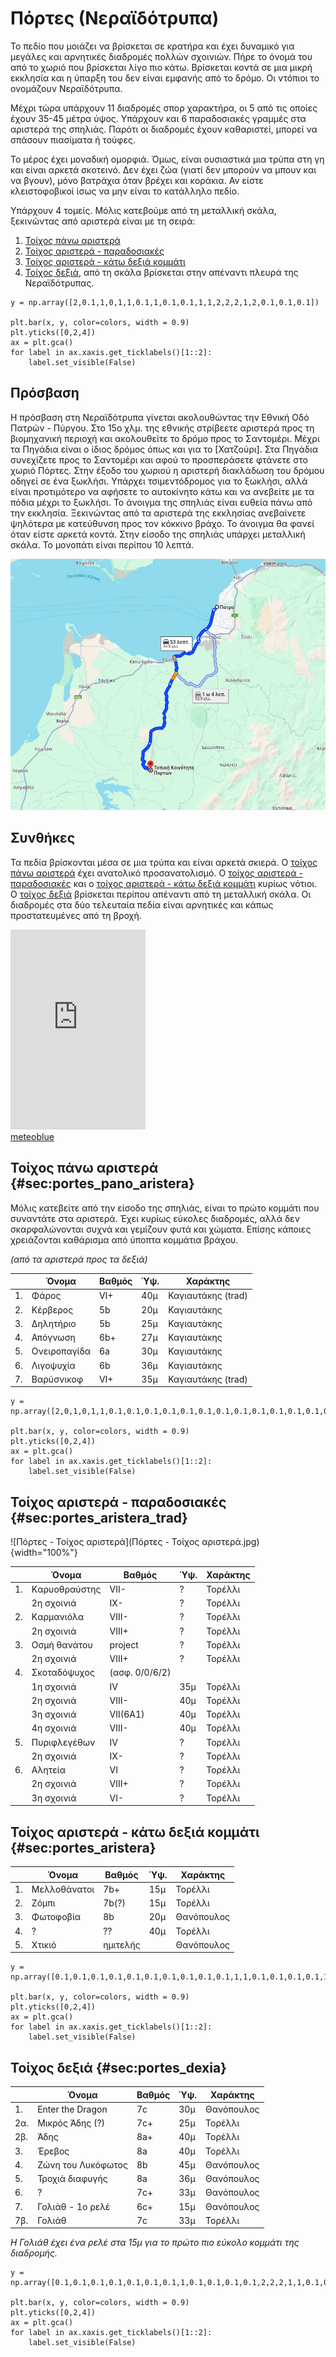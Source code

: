 # Πόρτες (Νεραϊδότρυπα)

Το πεδίο που μοιάζει να βρίσκεται σε κρατήρα και έχει δυναμικό για μεγάλες και αρνητικές διαδρομές πολλών σχοινιών. Πήρε το όνομά του από το χωριό που βρίσκεται λίγο πιο κάτω. Βρίσκεται κοντά σε μια μικρή εκκλησία και η ύπαρξη του δεν είναι εμφανής από το δρόμο. Οι ντόπιοι το ονομάζουν Νεραϊδότρυπα.

Μέχρι τώρα υπάρχουν 11 διαδρομές σπορ χαρακτήρα, οι 5 από τις οποίες έχουν 35-45 μέτρα ύψος. Υπάρχουν και 6 παραδοσιακές γραμμές στα αριστερά της σπηλιάς. Παρότι οι διαδρομές έχουν καθαριστεί, μπορεί να σπάσουν πιασίματα ή τούφες.

Το μέρος έχει μοναδική ομορφιά. Όμως, είναι ουσιαστικά μια τρύπα στη γη και είναι αρκετά σκοτεινό. Δεν έχει ζώα (γιατί δεν μπορούν να μπουν και να βγουν), μόνο βατράχια όταν βρέχει και κοράκια. Αν είστε κλειστοφοβικοί ίσως να μην είναι το κατάλληλο πεδίο.

Υπάρχουν 4 τομείς. Μόλις κατεβούμε από τη μεταλλική σκάλα, ξεκινώντας από αριστερά είναι με τη σειρά:

1. [Τοίχος πάνω αριστερά](#sec:portes_pano_aristera)
1. [Τοίχος αριστερά - παραδοσιακές](#sec:portes_aristera_trad)
1. [Τοίχος αριστερά - κάτω δεξιά κομμάτι](#sec:portes_aristera)
1. [Τοίχος δεξιά](#sec:portes_dexia), από τη σκάλα βρίσκεται στην απέναντι πλευρά της Νεραϊδότρυπας.


```{.matplotlib preamble=scripts/barchart4.py format=SVG caption="Νεραϊδότρυπα. Αθροιστικό γράφημα όλων των διαθέσιμων βαθμολογιών."}
y = np.array([2,0.1,1,0,1,1,0.1,1,0.1,0.1,1,1,2,2,2,1,2,0.1,0.1,0.1])

plt.bar(x, y, color=colors, width = 0.9)
plt.yticks([0,2,4])
ax = plt.gca()
for label in ax.xaxis.get_ticklabels()[1::2]:
    label.set_visible(False)
```

## Πρόσβαση

Η πρόσβαση στη Νεραϊδότρυπα γίνεται ακολουθώντας την Εθνική Οδό Πατρών - Πύργου. Στο 15ο χλμ. της εθνικής στρίβεετε αριστερά προς τη βιομηχανική περιοχή και ακολουθείτε το δρόμο προς το Σαντομέρι. Μέχρι τα Πηγάδια είναι ο ίδιος δρόμος όπως και για το [Χατζούρι]. Στα Πηγάδια συνεχίζετε προς το Σαντομέρι και αφού το προσπεράσετε φτάνετε στο χωριό Πόρτες. Στην έξοδο του χωριού η αριστερή διακλάδωση του δρόμου οδηγεί σε ένα ξωκλήσι. Υπάρχει τσιμεντόδρομος για το ξωκλήσι, αλλά είναι προτιμότερο να αφήσετε το αυτοκίνητο κάτω και να ανεβείτε με τα πόδια μέχρι το ξωκλήσι. Το άνοιγμα της σπηλιάς είναι ευθεία πάνω από την εκκλησία. Ξεκινώντας από τα αριστερά της εκκλησίας ανεβαίνετε ψηλότερα με κατεύθυνση προς τον κόκκινο βράχο. Το άνοιγμα θα φανεί όταν είστε αρκετά κοντά. Στην είσοδο της σπηλιάς υπάρχει μεταλλική σκάλα. Το μονοπάτι είναι περίπου 10 λεπτά.

[![Οδηγίες από Πάτρα για Πόρτες.](Πόρτες-οδηγίες.jpg 'Οδηγίες από Πάτρα για Πόρτες.')](https://www.google.com/maps/dir/%CE%A0%CE%AC%CF%84%CF%81%CE%B1/37.9390693,21.5751696/@38.1162473,21.5157089,10.71z/data=!4m9!4m8!1m5!1m1!1s0x135e3599a524ed2d:0x400bd2ce2b98ca0!2m2!1d21.734574!2d38.2466395!1m0!3e0?entry=ttu)

## Συνθήκες
<div class="conditions">

Τα πεδία βρίσκονται μέσα σε μια τρύπα και είναι αρκετά σκιερά. Ο [τοίχος πάνω αριστερά](#sec:portes_pano_aristera) έχει ανατολικό προσανατολισμό. Ο [τοίχος αριστερά - παραδοσιακές](#sec:portes_aristera_trad) και ο [τοίχος αριστερά - κάτω δεξιά κομμάτι](#sec:portes_aristera) κυρίως νότιοι. Ο [τοίχος δεξιά](#sec:portes_dexia) βρίσκεται περίπου απέναντι από τη μεταλλική σκάλα. Οι διαδρομές στα δύο τελευταία πεδία είναι αρνητικές και κάπως προστατευμένες από τη βροχή.

<div class="meteoblue">

<iframe src="https://www.meteoblue.com/el/%CE%BA%CE%B1%CE%B9%CF%81%CF%8C%CF%82/widget/daily/%ce%a0%cf%8c%cf%81%cf%84%ce%b5%cf%82_%ce%95%ce%bb%ce%bb%ce%ac%ce%b4%ce%b1_254852?geoloc=fixed&days=4&tempunit=CELSIUS&windunit=KILOMETER_PER_HOUR&precipunit=MILLIMETER&coloured=coloured&pictoicon=0&pictoicon=1&maxtemperature=0&maxtemperature=1&mintemperature=0&mintemperature=1&windspeed=0&windspeed=1&windgust=0&winddirection=0&winddirection=1&uv=0&humidity=0&humidity=1&precipitation=0&precipitation=1&precipitationprobability=0&precipitationprobability=1&spot=0&pressure=0&layout=light"  frameborder="0" scrolling="NO" allowtransparency="true" sandbox="allow-same-origin allow-scripts allow-popups allow-popups-to-escape-sandbox" style="width: 216px; height: 320px"></iframe><div><!-- DO NOT REMOVE THIS LINK --><a href="https://www.meteoblue.com/el/%CE%BA%CE%B1%CE%B9%CF%81%CF%8C%CF%82/%CE%B5%CE%B2%CE%B4%CE%BF%CE%BC%CE%AC%CE%B4%CE%B1/%ce%a0%cf%8c%cf%81%cf%84%ce%b5%cf%82_%ce%95%ce%bb%ce%bb%ce%ac%ce%b4%ce%b1_254852?utm_source=weather_widget&utm_medium=linkus&utm_content=daily&utm_campaign=Weather%2BWidget" target="_blank" rel="noopener">meteoblue</a></div>

</div>
</div>

## Τοίχος πάνω αριστερά  {#sec:portes_pano_aristera}

Μόλις κατεβείτε από την είσοδο της σπηλιάς, είναι το πρώτο κομμάτι που συναντάτε στα αριστερά. Έχει κυρίως εύκολες διαδρομές, αλλά δεν σκαρφαλώνονται συχνά και γεμίζουν φυτά και χώματα. Επίσης κάποιες χρειάζονται καθάρισμα από ύποπτα κομμάτια βράχου.

*(από τα αριστερά προς τα δεξιά)*

|     |  Όνομα          | Βαθμός | Ύψ. | Χαράκτης
|-|-|-|-|-|
| 1. | Φάρος         | VI+ | 40μ | Καγιαυτάκης (trad)
| 2. | Κέρβερος      | 5b  | 20μ | Καγιαυτάκης
| 3. | Δηλητήριο     | 5b  | 25μ | Καγιαυτάκης
| 4. | Απόγνωση      | 6b+ | 27μ | Καγιαυτάκης
| 5. | Ονειροπαγίδα  | 6a  | 30μ | Καγιαυτάκης
| 6. | Λιγοψυχία     | 6b  | 36μ | Καγιαυτάκης
| 7. | Βαρύσνικοφ    | VI+ | 35μ | Καγιαυτάκης (trad)

```{.matplotlib preamble=scripts/barchart4.py format=SVG caption="Τοίχος πάνω αριστερά. Αθροιστικό γράφημα των διαθέσιμων βαθμολογιών." label=lstpreprocess}
y = np.array([2,0,1,0,1,1,0.1,0.1,0.1,0.1,0.1,0.1,0.1,0.1,0.1,0.1,0.1,0.1,0.1,0.1])

plt.bar(x, y, color=colors, width = 0.9)
plt.yticks([0,2,4])
ax = plt.gca()
for label in ax.xaxis.get_ticklabels()[1::2]:
    label.set_visible(False)
```

## Τοίχος αριστερά - παραδοσιακές {#sec:portes_aristera_trad}

![Πόρτες - Τοίχος αριστερά](Πόρτες - Τοίχος αριστερά.jpg){width="100%"}

|     |  Όνομα          | Βαθμός | Ύψ. | Χαράκτης
|-|-|-|-|-|
| 1. |Kαρυοθραύστης  | VII-           | ?   | Τορέλλι
|    |   2η σχοινιά  | IX-            | ?   | Τορέλλι    
| 2. |Kαρμανιόλα     | VIII-          | ?   | Τορέλλι    
|    |   2η σχοινιά  | VIII+          | ?   | Τορέλλι    
| 3. |Oσμή θανάτου   | project        | ?   | Τορέλλι    
|    |   2η σχοινιά  | VIII+          | ?   | Τορέλλι    
| 4. |Σκοταδόψυχος   | (ασφ. 0/0/6/2) |     |                 
|    |   1η σχοινιά  | IV             | 35μ | Τορέλλι    
|    |   2η σχοινιά  | VIII-          | 40μ | Τορέλλι    
|    |   3η σχοινιά  | VII(6A1)       | 40μ | Τορέλλι    
|    |   4η σχοινιά  | VIII-          | 40μ | Τορέλλι    
| 5. |Πυριφλεγέθων   | IV             | ?   | Τορέλλι    
|    |   2η σχοινιά  | IX-            | ?   | Τορέλλι    
| 6. |Αλητεία        | VI             | ?   | Τορέλλι    
|    |   2η σχοινιά  | VIII+          | ?   | Τορέλλι    
|    |   3η σχοινιά  | VI-            | ?   | Τορέλλι    

## Τοίχος αριστερά - κάτω δεξιά κομμάτι {#sec:portes_aristera}

|     |  Όνομα          | Βαθμός | Ύψ. | Χαράκτης
|-|-|-|-|-|
| 1. | Μελλοθάνατοι | 7b+      |15μ | Τορέλλι    
| 2. | Ζόμπι        | 7b(?)    |15μ | Τορέλλι    
| 3. | Φωτοφοβία    | 8b       |20μ | Θανόπουλος
| 4. | ?            | ??       |40μ | Τορέλλι
| 5. | Χτικιό       | ημιτελής |    | Θανόπουλος

```{.matplotlib preamble=scripts/barchart4.py format=SVG caption="Τοίχος αριστερά - κάτω δεξιά κομμάτι. Αθροιστικό γράφημα των διαθέσιμων βαθμολογιών." label=lstpreprocess}
y = np.array([0.1,0.1,0.1,0.1,0.1,0.1,0.1,0.1,0.1,0.1,1,1,0.1,0.1,0.1,0.1,1,0.1,0.1,0.1])

plt.bar(x, y, color=colors, width = 0.9)
plt.yticks([0,2,4])
ax = plt.gca()
for label in ax.xaxis.get_ticklabels()[1::2]:
    label.set_visible(False)
```

## Τοίχος δεξιά {#sec:portes_dexia}

|     |  Όνομα          | Βαθμός | Ύψ. | Χαράκτης
|-|-|-|-|-|
| 1.  | Enter the Dragon   | 7c  | 30μ | Θανόπουλος
| 2α. | Μικρός Άδης (?)    | 7c+ | 25μ | Τορέλλι
| 2β. | Άδης               | 8a+ | 40μ | Τορέλλι    
| 3.  | Έρεβος             | 8a  | 40μ | Τορέλλι    
| 4.  | Ζώνη του Λυκόφωτος | 8b  | 45μ | Θανόπουλος    
| 5.  | Τροχιά διαφυγής    | 8a  | 36μ | Θανόπουλος    
| 6.  | ?                  | 7c+ | 33μ | Θανόπουλος    
| 7.  | Γολιάθ - 1ο ρελέ   | 6c+ | 15μ | Θανόπουλος
| 7β. | Γολιάθ             | 7c  | 33μ | Τορέλλι

*Η Γολιάθ έχει ένα ρελέ στα 15μ για το πρώτο πιο εύκολο κομμάτι της διαδρομής.*

```{.matplotlib preamble=scripts/barchart4.py format=SVG caption="Τοίχος δεξιά. Αθροιστικό γράφημα των διαθέσιμων βαθμολογιών." label=lstpreprocess}
y = np.array([0.1,0.1,0.1,0.1,0.1,0.1,0.1,1,0.1,0.1,0.1,0.1,2,2,2,1,1,0.1,0.1,0.1])

plt.bar(x, y, color=colors, width = 0.9)
plt.yticks([0,2,4])
ax = plt.gca()
for label in ax.xaxis.get_ticklabels()[1::2]:
    label.set_visible(False)
```
